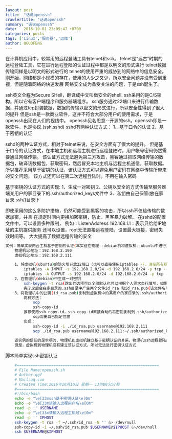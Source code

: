 ```yaml
---
layout: post
title:  "话说openssh"
crawlertitle: "话说openssh"
summary: "话说openssh"
date:   2016-10-01 23:09:47 +0700
categories: posts
tags: ['Linux','服务器','运维']
author: QGUOFENG
---
```


在计算机应用中，较常用的远程登陆工具有telnet和ssh。
telnet是“远古”时期的远程登陆工具，它在进行远程登陆的认证过程中都是以明文的形式进行
telnet数据传输同样是以明文的形式进行的
telnet的使用严重的威胁到的网络中的信息安全。
刚开始，网络都是小规模的存在，使用的人少之又少，所以安全问题并没有受到重视，但是随着网络的快速发展
网络安全成为备受关注的问题，于是ssh诞生了。
<!--more-->
ssh英文全程为Secure SHell，翻译成中文叫做安全的shell.
ssh采用的是C/S架构，所以它有客户端程序和服务器端程序。
ssh服务通过22端口来进行传输数据，并通过tcp封装数据，数据的传输以密文的形式进行，所以安全性得到了很大的提升
但是ssh是一款商业软件，这并不符合大部分用户的使用需求，于是openssh出现在人们的视线中。
openssh见名思意--开源的ssh。openssh即是一款软件，也是协议.(ssh,sshd)
sshd有两种认证方式：
	1、基于口令的认证
	2、基于密钥的认证

sshd的两种认证方式，相对于telnet来说，在安全方面有了很大的提升。
但是基于口令的认证方式，在本地主机和远程主机进行远程登陆时，用户帐号密码仍然需要通过网络传输。
该认证方式无法避免第三方攻击，黑客通过抓取网络传输的数据包，破译该数据包，获取密码，然后冒充本地主机与远程主机通信，获取数据。
所以推荐采用基于密钥的认证，该认证方式可以避免用户密码在网络中传输所带来的安全问题。
该方式还可以在第二次远程登陆时，不用在输入密码

基于密钥的认证方式的实现:
	1、生成一对密钥
	2、公钥以安全的方式传输至服务器端某用户的家目录下的.ssh/authorized_keys文件中
	3、私钥由自己保管(放在家目录.ssh/)目录下

即使采用的这么多防护措施，仍然可能受到黑客的攻击，所以ssh不仅给传输的数据加密，并且
在规定时间内更换加密密钥，防止，黑客暴力破解。
在sshd的配置文件中，可以设置多种限制，
	例如：ListenAddress 192.168.1.1：表示只给给IP地址的主机提供服务
	还可以设置，root无法直接远程登陆，设置最大链接，密码失效时间等。
	大大提高了数据远程传输的安全
```bash
实例：简单实现两台主机基于密钥的认证(本实验在物理--debian机和虚拟机--ubuntu中进行）
	物理机ip地址：192.168.2.190
	虚拟机ip地址：192.168.2.111

	1、将虚拟机(ubuntu)的防火墙开放22端口（也可以直接使用iptables -F，清空所有规则，但是不建议这么做)
		iptables -A INPUT -s 192.168.2.0/24 -d 192.168.2.0/24 -p tcp --dport 22 -m state --state NEW,ESTABLISHED -j ACCEPT
		iptables -A OUTPUT -s 192.168.2.0/24 -d 192.168.2.0/24 -p tcp -sport 22 -m state --state ESTABLISHED -j ACCEPT
	2、在物理机(debian)中生成一对密钥
		ssh-keygen -t rsa(跳出的选项可以全部默认也可以根据个人需求自行填写，如果通过脚本生成密钥请man,查询选项）
		完了之后会在家目录的.ssh目录中产生两个文件id_rsa 和id_rsa.pub(该文件名可以自己命名，最好取名有意义） 
	3、将物理机中的公钥(id_rsa.pub)复制到虚拟机中的某用户的家目录的.ssh/authorized_keys文件中
		两种方法：
			scp
			ssh-copy-id 
		推荐使用ssh-copy-id，ssh-copy-id直接自动的将密钥复制到.ssh/authorized_keys文件中
			scp需要自己指定位置
		实现：	
			ssh-copy-id -i ./id_rsa.pub username@192.168.2.111
			scp ./id_rsa.pub username@192.168.2.111:~/.ssh/authorized_keys
	
	该实例的信任的是单项的，物理机到虚拟机建立基于密钥认证的关系，物理机ssh远程登陆虚拟机，二次登陆不需要密码
	但是，虚拟机到物理机没有建立该认证方式，所以无法进行密钥认证方式

```
脚本简单实现ssh密钥认证
```bash
	#==============================================================
	# File Name:openssh.sh
	# Author:qgf
	# Mail:qq.com
	# Created Time:2016年10月10日 星期一 13时08分57秒
	#==============================================================
	#!/bin/bash
	echo -e "\e[33mssh基于密钥认证\e[0m"
	echo -e "\e[33m请输入远程用户名\e[0m"
	read -p '' USERNAME
	echo -e "\e[33m请输入远程主机号\e[0m"
	read -p '' IPHOST
	ssh-keygen -t rsa -f ~/.ssh/id_rsa -N '' &> /dev/null
	ssh-copy-id -i ~/.ssh/id_rsa.pub $USERNAME@$IPHOST &>/dev/null
	ssh $USERNAME@$IPHOST

```
